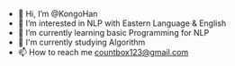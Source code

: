 - 👋 Hi, I’m @KongoHan
- 👀 I’m interested in NLP with Eastern Language & English
- 🌱 I’m currently learning basic Programming for NLP
- 🌱 I'm currently studying Algorithm
- 📫 How to reach me countbox123@gmail.com

<!---
KongoHan/KongoHan is a ✨ special ✨ repository because its `README.md` (this file) appears on your GitHub profile.
You can click the Preview link to take a look at your changes.
--->
